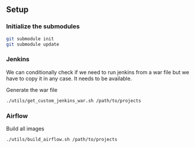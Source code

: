 ## Setup

### Initialize the submodules

```bash
git submodule init
git submodule update
```

### Jenkins

We can conditionally check if we need to run jenkins from a war file but we have to copy it in any case. It needs to be available.

Generate the war file

```bash
./utils/get_custom_jenkins_war.sh /path/to/projects
```

### Airflow

Build all images

```bash
./utils/build_airflow.sh /path/to/projects
```
